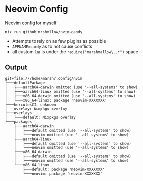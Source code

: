 # Neovim Config

Neovim config for myself

```bash 
nix run github:mrshmllow/nvim-candy
```

- Attempts to rely on as few plugins as possible
- `APPNAME=candy` as to not cause conflicts
- all custom lua is under the `require("marshmallow\..*")` space

## Output

```
git+file:///home/marsh/.config/nvim
├───defaultPackage
│   ├───aarch64-darwin omitted (use '--all-systems' to show)
│   ├───aarch64-linux omitted (use '--all-systems' to show)
│   ├───x86_64-darwin omitted (use '--all-systems' to show)
│   └───x86_64-linux: package 'neovim-XXXXXXX'
├───herculesCI: unknown
├───overlay: Nixpkgs overlay
├───overlays
│   └───default: Nixpkgs overlay
└───packages
    ├───aarch64-darwin
    │   ├───default omitted (use '--all-systems' to show)
    │   └───neovim omitted (use '--all-systems' to show)
    ├───aarch64-linux
    │   ├───default omitted (use '--all-systems' to show)
    │   └───neovim omitted (use '--all-systems' to show)
    ├───x86_64-darwin
    │   ├───default omitted (use '--all-systems' to show)
    │   └───neovim omitted (use '--all-systems' to show)
    └───x86_64-linux
        ├───default: package 'neovim-XXXXXXX'
        └───neovim: package 'neovim-XXXXXXX'
```
